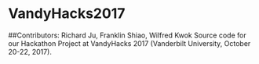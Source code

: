# VandyHacks2017
##Contributors: Richard Ju, Franklin Shiao, Wilfred Kwok
Source code for our Hackathon Project at VandyHacks 2017 (Vanderbilt University, October 20-22, 2017). 
